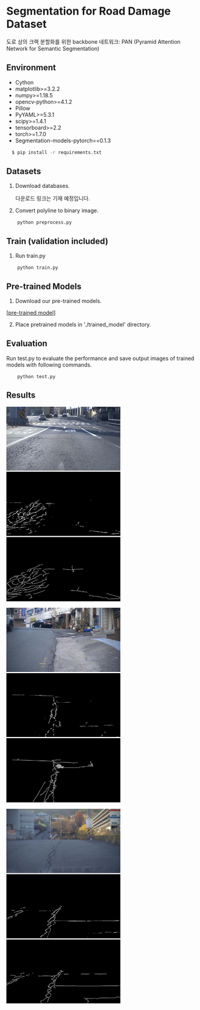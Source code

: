 # Segmentation for Road Damage Dataset

도로 상의 크랙 분할화를 위한 backbone 네트워크: PAN (Pyramid Attention Network for Semantic Segmentation)

## Environment
- Cython
- matplotlib>=3.2.2
- numpy>=1.18.5
- opencv-python>=4.1.2
- Pillow
- PyYAML>=5.3.1
- scipy>=1.4.1
- tensorboard>=2.2
- torch>=1.7.0
- Segmentation-models-pytorch==0.1.3

```bash
  $ pip install -r requirements.txt
```

## Datasets

1. Download databases.

   다운로드 링크는 기재 예정입니다.
   
2. Convert polyline to binary image.

```
    python preprocess.py 
```
   
## Train (validation included)
1. Run train.py

```
    python train.py 
```

## Pre-trained Models

1. Download our pre-trained models.

[[pre-trained model]](https://drive.google.com/file/d/1i9BT-iJZeHgU5l0IArqG6Jn3zYsiFp-Q/view?usp=sharing)
   
2. Place pretrained models in './trained_model' directory.

## Evaluation

Run test.py to evaluate the performance and save output images of trained models with following commands.

```
    python test.py 
```

## Results

<p align="left">
  <img width="300" src="./output/image1.jpg">
  <img width="300" src="./output/pred1.jpg">
  <img width="300" src="./output/mask1.jpg">
</p>
<p align="left">
  <img width="300" src="./output/image2.jpg">
  <img width="300" src="./output/pred2.jpg">
  <img width="300" src="./output/mask2.jpg">
</p>
<p align="left">
  <img width="300" src="./output/image3.jpg">
  <img width="300" src="./output/pred3.jpg">
  <img width="300" src="./output/mask3.jpg">
</p>



